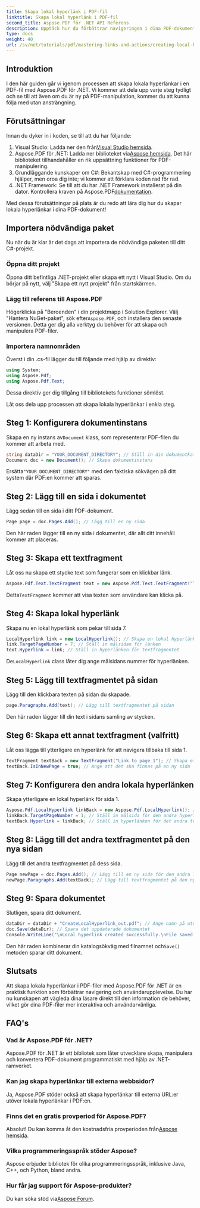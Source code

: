 ```yaml
---
title: Skapa lokal hyperlänk i PDF-fil
linktitle: Skapa lokal hyperlänk i PDF-fil
second_title: Aspose.PDF för .NET API Referens
description: Upptäck hur du förbättrar navigeringen i dina PDF-dokument genom att skapa lokala hyperlänkar med Aspose.PDF för .NET. Denna steg-för-steg handledning leder dig genom hela processen.
type: docs
weight: 40
url: /sv/net/tutorials/pdf/mastering-links-and-actions/creating-local-hyperlink/
---
```

## Introduktion

I den här guiden går vi igenom processen att skapa lokala hyperlänkar i en PDF-fil med Aspose.PDF för .NET. Vi kommer att dela upp varje steg tydligt och se till att även om du är ny på PDF-manipulation, kommer du att kunna följa med utan ansträngning.

## Förutsättningar

Innan du dyker in i koden, se till att du har följande:

1.  Visual Studio: Ladda ner den från[Visual Studio hemsida](https://visualstudio.microsoft.com/).
2.  Aspose.PDF för .NET: Ladda ner biblioteket via[Aspose hemsida](https://releases.aspose.com/pdf/net/). Det här biblioteket tillhandahåller en rik uppsättning funktioner för PDF-manipulering.
3. Grundläggande kunskaper om C#: Bekantskap med C#-programmering hjälper, men oroa dig inte; vi kommer att förklara koden rad för rad.
4. .NET Framework: Se till att du har .NET Framework installerat på din dator. Kontrollera kraven på Aspose.PDF[dokumentation](https://reference.aspose.com/pdf/net/).

Med dessa förutsättningar på plats är du redo att lära dig hur du skapar lokala hyperlänkar i dina PDF-dokument!

## Importera nödvändiga paket

Nu när du är klar är det dags att importera de nödvändiga paketen till ditt C#-projekt.

### Öppna ditt projekt

Öppna ditt befintliga .NET-projekt eller skapa ett nytt i Visual Studio. Om du börjar på nytt, välj "Skapa ett nytt projekt" från startskärmen.

### Lägg till referens till Aspose.PDF

 Högerklicka på "Beroenden" i din projektmapp i Solution Explorer. Välj "Hantera NuGet-paket", sök efter`Aspose.PDF`, och installera den senaste versionen. Detta ger dig alla verktyg du behöver för att skapa och manipulera PDF-filer.

### Importera namnområden

Överst i din .cs-fil lägger du till följande med hjälp av direktiv:

```csharp
using System;
using Aspose.Pdf;
using Aspose.Pdf.Text;
```

Dessa direktiv ger dig tillgång till bibliotekets funktioner sömlöst.

Låt oss dela upp processen att skapa lokala hyperlänkar i enkla steg.

## Steg 1: Konfigurera dokumentinstans

 Skapa en ny instans av`Document` klass, som representerar PDF-filen du kommer att arbeta med.

```csharp
string dataDir = "YOUR_DOCUMENT_DIRECTORY"; // Ställ in din dokumentkatalog
Document doc = new Document(); // Skapa dokumentinstans
```

 Ersätta`"YOUR_DOCUMENT_DIRECTORY"` med den faktiska sökvägen på ditt system där PDF:en kommer att sparas.

## Steg 2: Lägg till en sida i dokumentet

Lägg sedan till en sida i ditt PDF-dokument.

```csharp
Page page = doc.Pages.Add(); // Lägg till en ny sida
```

Den här raden lägger till en ny sida i dokumentet, där allt ditt innehåll kommer att placeras.

## Steg 3: Skapa ett textfragment

Låt oss nu skapa ett stycke text som fungerar som en klickbar länk.

```csharp
Aspose.Pdf.Text.TextFragment text = new Aspose.Pdf.Text.TextFragment("link page number test to page 7"); // Skapa ett textfragment
```

 Detta`TextFragment` kommer att visa texten som användare kan klicka på.

## Steg 4: Skapa lokal hyperlänk

Skapa nu en lokal hyperlänk som pekar till sida 7.

```csharp
LocalHyperlink link = new LocalHyperlink(); // Skapa en lokal hyperlänk
link.TargetPageNumber = 7; // Ställ in målsidan för länken
text.Hyperlink = link; // Ställ in hyperlänken för textfragmentet
```

 De`LocalHyperlink` class låter dig ange målsidans nummer för hyperlänken.

## Steg 5: Lägg till textfragmentet på sidan

Lägg till den klickbara texten på sidan du skapade.

```csharp
page.Paragraphs.Add(text); // Lägg till textfragmentet på sidan
```

Den här raden lägger till din text i sidans samling av stycken.

## Steg 6: Skapa ett annat textfragment (valfritt)

Låt oss lägga till ytterligare en hyperlänk för att navigera tillbaka till sida 1.

```csharp
TextFragment textBack = new TextFragment("Link to page 1"); // Skapa ett nytt textfragment
textBack.IsInNewPage = true; // Ange att det ska finnas på en ny sida
```

## Steg 7: Konfigurera den andra lokala hyperlänken

Skapa ytterligare en lokal hyperlänk för sida 1.

```csharp
Aspose.Pdf.LocalHyperlink linkBack = new Aspose.Pdf.LocalHyperlink(); // Skapa ytterligare en lokal hyperlänk
linkBack.TargetPageNumber = 1; // Ställ in målsida för den andra hyperlänken
textBack.Hyperlink = linkBack; // Ställ in hyperlänken för det andra textfragmentet
```

## Steg 8: Lägg till det andra textfragmentet på den nya sidan

Lägg till det andra textfragmentet på dess sida.

```csharp
Page newPage = doc.Pages.Add(); // Lägg till en ny sida för den andra länken
newPage.Paragraphs.Add(textBack); // Lägg till textfragmentet på den nya sidan
```

## Steg 9: Spara dokumentet

Slutligen, spara ditt dokument.

```csharp
dataDir = dataDir + "CreateLocalHyperlink_out.pdf"; // Ange namn på utdatafilen
doc.Save(dataDir); // Spara det uppdaterade dokumentet
Console.WriteLine("\nLocal hyperlink created successfully.\nFile saved at " + dataDir);
```

 Den här raden kombinerar din katalogsökväg med filnamnet och`Save()` metoden sparar ditt dokument.

## Slutsats

Att skapa lokala hyperlänkar i PDF-filer med Aspose.PDF för .NET är en praktisk funktion som förbättrar navigering och användarupplevelse. Du har nu kunskapen att vägleda dina läsare direkt till den information de behöver, vilket gör dina PDF-filer mer interaktiva och användarvänliga.

## FAQ's

### Vad är Aspose.PDF för .NET?
Aspose.PDF för .NET är ett bibliotek som låter utvecklare skapa, manipulera och konvertera PDF-dokument programmatiskt med hjälp av .NET-ramverket.

### Kan jag skapa hyperlänkar till externa webbsidor?
Ja, Aspose.PDF stöder också att skapa hyperlänkar till externa URL:er utöver lokala hyperlänkar i PDF:en.

### Finns det en gratis provperiod för Aspose.PDF?
 Absolut! Du kan komma åt den kostnadsfria provperioden från[Aspose hemsida](https://releases.aspose.com/).

### Vilka programmeringsspråk stöder Aspose?
Aspose erbjuder bibliotek för olika programmeringsspråk, inklusive Java, C++, och Python, bland andra.

### Hur får jag support för Aspose-produkter?
 Du kan söka stöd via[Aspose Forum](https://forum.aspose.com/c/pdf/10).